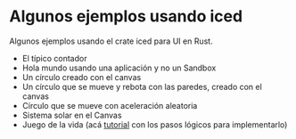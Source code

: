 # Algunos ejemplos usando iced

Algunos ejemplos usando el crate iced para UI en Rust.

- El típico contador
- Hola mundo usando una aplicación y no un Sandbox
- Un círculo creado con el canvas
- Un círculo que se mueve y rebota con las paredes, creado con el canvas
- Círculo que se mueve con aceleración aleatoria
- Sistema solar en el Canvas
- Juego de la vida (acá [tutorial](https://github.com/irvingfisica/iced_examples/blob/master/Life.md) con los pasos lógicos para implementarlo)